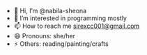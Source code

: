 - 👋 Hi, I’m @nabila-sheona
- 👀 I’m interested in programming mostly
- 📫 How to reach me sirexcc001@gmail.com
- 😄 Pronouns: she/her
- ⚡ Others: reading/painting/crafts
<!---
nabila-sheona/nabila-sheona is a ✨ special ✨ repository because its `README.md` (this file) appears on your GitHub profile.
You can click the Preview link to take a look at your changes.
--->
